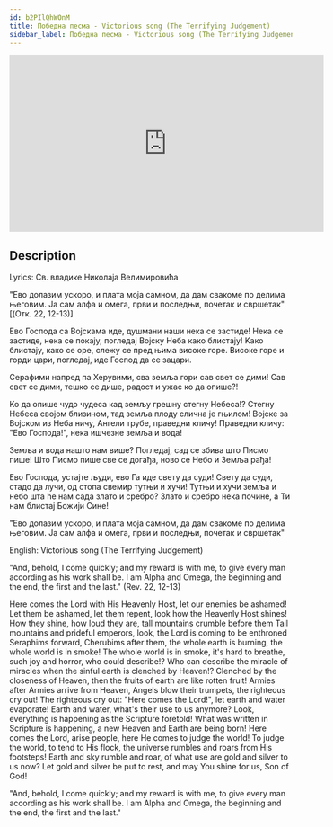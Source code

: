 ```yaml
---
id: b2PIlQhWOnM
title: Победна песма - Victorious song (The Terrifying Judgement)
sidebar_label: Победна песма - Victorious song (The Terrifying Judgement)
---
```


<iframe
  width="560"
  height="315"
  src="https://www.youtube.com/embed/b2PIlQhWOnM"
  title="YouTube video player"
  frameborder="0"
  allow="accelerometer; autoplay; clipboard-write; encrypted-media; gyroscope; picture-in-picture; web-share"
  referrerpolicy="strict-origin-when-cross-origin"
  allowfullscreen
></iframe>

## Description

Lyrics: Св. владике Николаја Велимировића

"Ево долазим ускоро, и плата моја самном, да дам свакоме по делима његовим.
Ја сам алфа и омега, први и последњи, почетак и свршетак" [(Oтк. 22, 12-13)]

Ево Господа са Војскама иде, душмани наши нека се застиде!
Нека се застиде, нека се покају, погледај Војску Неба како блистају!
Kако блистају, како се оре, слежу се пред њима високе горе.
Високе горе и горди цари, погледај, иде Господ да се зацари.

Серафими напред па Херувими, сва земља гори сав свет се дими!
Сав свет се дими, тешко се дише, радост и ужас ко да опише?!

Ко да опише чудо чудеса кад земљу грешну стегну Небеса!?
Стегну Небеса својом близином, тад земља плоду слична је гњилом!
Војске за Војском из Неба ничу, Ангели трубе, праведни кличу!
Праведни кличу: "Ево Господа!", нека ишчезне земља и вода!

Земља и вода нашто нам више? Погледај, сад се збива што Писмо пише!
Што Писмо пише све се догађа, ново се Небо и Земља рађа!

Ево Господа, устајте људи, ево Га иде свету да суди!
Свету да суди, стадо да лучи, од стопа свемир тутњи и хучи!
Тутњи и хучи земља и небо шта ће нам сада злато и сребро?
Злато и сребро нека почине, а Ти нам блистај Божији Сине!
 
"Ево долазим ускоро, и плата моја самном, да дам свакоме по делима његовим.
Ја сам алфа и омега, први и последњи, почетак и свршетак"

English: Victorious song (The Terrifying Judgement)

"And, behold, I come quickly; and my reward is with me, to give every man according as his work shall be.
I am Alpha and Omega, the beginning and the end, the first and the last." (Rev. 22, 12-13)
 
Here comes the Lord with His Heavenly Host, let our enemies be ashamed!
Let them be ashamed, let them repent, look how the Heavenly Host shines!
How they shine, how loud they are, tall mountains crumble before them
Tall mountains and prideful emperors, look, the Lord is coming to be enthroned
Seraphims forward, Cherubims after them, the whole earth is burning, the whole world is in smoke!
The whole world is in smoke, it's hard to breathe, such joy and horror, who could describe!?
Who can describe the miracle of miracles when the sinful earth is clenched by Heaven!?
Clenched by the closeness of Heaven, then the fruits of earth are like rotten fruit!
Armies after Armies arrive from Heaven, Angels blow their trumpets, the righteous cry out!
The righteous cry out: "Here comes the Lord!", let earth and water evaporate!
Earth and water, what's their use to us anymore? Look, everything is happening as the Scripture foretold!
What was written in Scripture is happening, a new Heaven and Earth are being born!
Here comes the Lord, arise people, here He comes to judge the world!
To judge the world, to tend to His flock, the universe rumbles and roars from His footsteps!
Earth and sky rumble and roar, of what use are gold and silver to us now?
Let gold and silver be put to rest, and may You shine for us, Son of God!

"And, behold, I come quickly; and my reward is with me, to give every man according as his work shall be.
I am Alpha and Omega, the beginning and the end, the first and the last."
